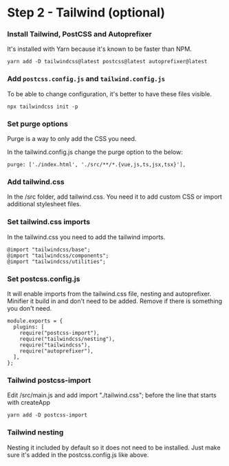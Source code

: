 # Step 2 - Tailwind (optional)

### Install Tailwind, PostCSS and Autoprefixer

It's installed with Yarn because it's known to be faster than NPM.

```
yarn add -D tailwindcss@latest postcss@latest autoprefixer@latest
```

### Add `postcss.config.js` and `tailwind.config.js`

To be able to change configuration, it's better to have these files visible.

```
npx tailwindcss init -p
```

### Set purge options

Purge is a way to only add the CSS you need.

In the tailwind.config.js change the purge option to the below:

```
purge: ['./index.html', './src/**/*.{vue,js,ts,jsx,tsx}'],
```

### Add tailwind.css 

In the /src folder, add tailwind.css. You need it to add custom CSS or import additional stylesheet files.

### Set tailwind.css imports

In the tailwind.css you need to add the tailwind imports.

```
@import "tailwindcss/base";
@import "tailwindcss/components";
@import "tailwindcss/utilities";
```

### Set postcss.config.js

It will enable imports from the tailwind.css file, nesting and autoprefixer. Minifier it build in and don't need to be added. Remove if there is something you don't need.

```
module.exports = {
  plugins: [
    require("postcss-import"),
    require("tailwindcss/nesting"),
    require("tailwindcss"),
    require("autoprefixer"),
  ],
};
```

### Tailwind postcss-import

Edit /src/main.js and add import "./tailwind.css"; before the line that starts with createApp

```
yarn add -D postcss-import
```

### Tailwind nesting

Nesting it included by default so it does not need to be installed. Just make sure it's added in the postcss.config.js like above.
